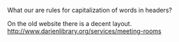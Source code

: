 What our are rules for capitalization of words in headers? 

On the old website there is a decent layout. http://www.darienlibrary.org/services/meeting-rooms